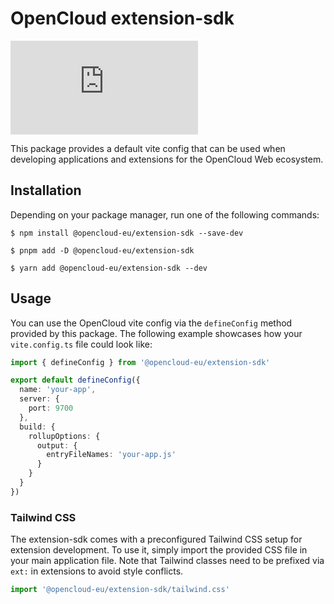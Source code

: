 # OpenCloud extension-sdk

[![Matrix](https://img.shields.io/matrix/opencloud%3Amatrix.org?logo=matrix)](https://app.element.io/#/room/#opencloud:matrix.org)

This package provides a default vite config that can be used when developing applications and extensions for the OpenCloud Web ecosystem.

## Installation

Depending on your package manager, run one of the following commands:

```
$ npm install @opencloud-eu/extension-sdk --save-dev

$ pnpm add -D @opencloud-eu/extension-sdk

$ yarn add @opencloud-eu/extension-sdk --dev
```

## Usage

You can use the OpenCloud vite config via the `defineConfig` method provided by this package. The following example showcases how your `vite.config.ts` file could look like:

```ts
import { defineConfig } from '@opencloud-eu/extension-sdk'

export default defineConfig({
  name: 'your-app',
  server: {
    port: 9700
  },
  build: {
    rollupOptions: {
      output: {
        entryFileNames: 'your-app.js'
      }
    }
  }
})
```

### Tailwind CSS

The extension-sdk comes with a preconfigured Tailwind CSS setup for extension development. To use it, simply import the provided CSS file in your main application file. Note that Tailwind classes need to be prefixed via `ext:` in extensions to avoid style conflicts.

```ts
import '@opencloud-eu/extension-sdk/tailwind.css'
```
